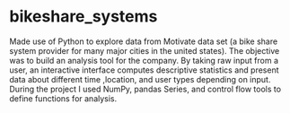 # bikeshare_systems
Made use of Python to explore data from Motivate data set (a bike share system provider for many major cities in the united states).
The objective was to build an analysis tool for the company. 
By taking raw input from a user, an interactive interface computes descriptive statistics and present data about different time ,location, and user types depending on input.
During the project I used  NumPy, pandas Series, and control flow tools to define functions for analysis.
